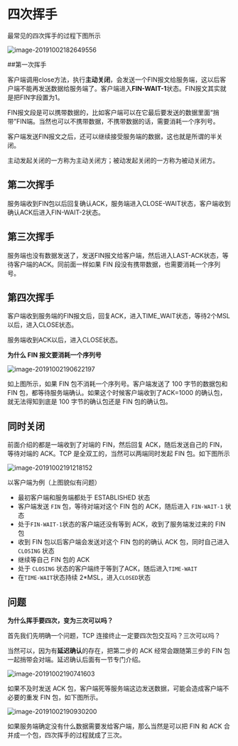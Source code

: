 # 四次挥手

最常见的四次挥手的过程下图所示

![image-20191002182649556](https://tva1.sinaimg.cn/large/006y8mN6gy1g7k168u2noj30ys0lkn7g.jpg)



##第一次挥手

客户端调用close方法，执行**主动关闭**，会发送一个FIN报文给服务端，这以后客户端不能再发送数据给服务端了。客户端进入**FIN-WAIT-1**状态。FIN报文其实就是把FIN字段置为1。

FIN报文段是可以携带数据的，比如客户端可以在它最后要发送的数据里面“捎带”FIN端。当然也可以不携带数据，不携带数据的话，需要消耗一个序列号。

客户端发送FIN报文之后，还可以继续接受服务端的数据，这也就是所谓的半关闭。

主动发起关闭的一方称为主动关闭方；被动发起关闭的一方称为被动关闭方。



## 第二次挥手

服务端收到FIN包以后回复确认ACK，服务端进入CLOSE-WAIT状态，客户端收到确认ACK后进入FIN-WAIT-2状态。



## 第三次挥手

服务端也没有数据发送了，发送FIN报文给客户端，然后进入LAST-ACK状态，等待客户端的ACK。同前面一样如果 FIN 段没有携带数据，也需要消耗一个序列号。



## 第四次挥手

客户端收到服务端的FIN报文后，回复ACK，进入TIME_WAIT状态，等待2个MSL以后，进入CLOSE状态。

服务端收到ACK以后，进入CLOSE状态。





**为什么 FIN 报文要消耗一个序列号**

![image-20191002190622197](https://tva1.sinaimg.cn/large/006y8mN6gy1g7k2bdxa02j30vy0o0n4r.jpg)

如上图所示，如果 FIN 包不消耗一个序列号。客户端发送了 100 字节的数据包和 FIN 包，都等待服务端确认。如果这个时候客户端收到了ACK=1000 的确认包，就无法得知到底是 100 字节的确认包还是 FIN 包的确认包。







## 同时关闭

前面介绍的都是一端收到了对端的 FIN，然后回复 ACK，随后发送自己的 FIN，等待对端的 ACK。TCP 是全双工的，当然可以两端同时发起 FIN 包。如下图所示

![image-20191002191218152](https://tva1.sinaimg.cn/large/006y8mN6gy1g7k2hkjarlj30xa0s0akt.jpg)

以客户端为例（上图貌似有问题）

- 最初客户端和服务端都处于 ESTABLISHED 状态
- 客户端发送 `FIN` 包，等待对端对这个 FIN 包的 ACK，随后进入 `FIN-WAIT-1` 状态
- 处于`FIN-WAIT-1`状态的客户端还没有等到 ACK，收到了服务端发过来的 FIN 包
- 收到 FIN 包以后客户端会发送对这个 FIN 包的的确认 ACK 包，同时自己进入 `CLOSING` 状态
- 继续等自己 FIN 包的 ACK
- 处于 `CLOSING` 状态的客户端终于等到了ACK，随后进入`TIME-WAIT`
- 在`TIME-WAIT`状态持续 2*MSL，进入`CLOSED`状态





## 问题

**为什么挥手要四次，变为三次可以吗？**

首先我们先明确一个问题，TCP 连接终止一定要四次包交互吗？三次可以吗？

当然可以，因为有**延迟确认**的存在，把第二步的 ACK 经常会跟随第三步的 FIN 包一起捎带会对端。延迟确认后面有一节专门介绍。

![image-20191002190741603](https://tva1.sinaimg.cn/large/006y8mN6gy1g7k2crl87zj30yy0m0n3i.jpg)



如果不及时发送 ACK 包，客户端死等服务端这边发送数据，可能会造成客户端不必要的重发 FIN 包，如下图所示。

![image-20191002190930200](https://tva1.sinaimg.cn/large/006y8mN6gy1g7k2enr5syj30ha0rkn1p.jpg)

如果服务端确定没有什么数据需要发给客户端，那么当然是可以把 FIN 和 ACK 合并成一个包，四次挥手的过程就成了三次。